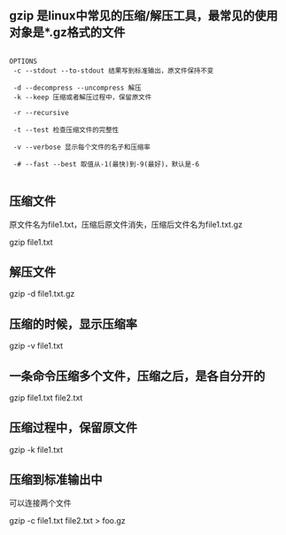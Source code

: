 ## gzip 是linux中常见的压缩/解压工具，最常见的使用对象是*.gz格式的文件

```

OPTIONS
 -c --stdout --to-stdout 结果写到标准输出，原文件保持不变

 -d --decompress --uncompress 解压
 -k --keep 压缩或者解压过程中，保留原文件

 -r --recursive

 -t --test 检查压缩文件的完整性

 -v --verbose 显示每个文件的名子和压缩率

 -# --fast --best 取值从-1(最快)到-9(最好)，默认是-6


```

## 压缩文件
原文件名为file1.txt，压缩后原文件消失，压缩后文件名为file1.txt.gz

gzip file1.txt

## 解压文件

gzip -d file1.txt.gz

## 压缩的时候，显示压缩率

gzip -v file1.txt


## 一条命令压缩多个文件，压缩之后，是各自分开的

gzip file1.txt file2.txt

## 压缩过程中，保留原文件

gzip -k file1.txt


## 压缩到标准输出中
可以连接两个文件

gzip -c file1.txt file2.txt > foo.gz
